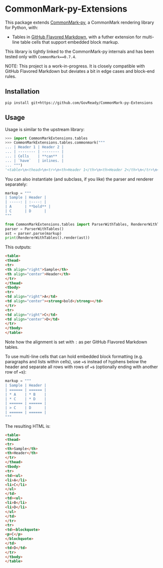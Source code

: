 CommonMark-py-Extensions
========================

This package extends [CommonMark-py](https://github.com/rtfd/CommonMark-py), a CommonMark rendering library for Python, with:

* Tables in [GitHub Flavored Markdown](https://github.github.com/gfm/#tables-extension-), with a futher extension for multi-line table cells that support
embedded block markup.

This library is tightly linked to the CommonMark-py internals and has been tested only with `CommonMark==0.7.4`.

NOTE: This project is a work-in-progress. It is closely compatible with GitHub Flavored Markdown but deviates a bit in edge cases and block-end rules.

Installation
------------

	pip install git+https://github.com/GovReady/CommonMark-py-Extensions

Usage
-----

Usage is similar to the upstream library:

```python
>>> import CommonMarkExtensions.tables
>>> CommonMarkExtensions.tables.commonmark("""
... | Header 1 | Header 2 |
... | -------- | -------- |
... | Cells    | **can**  |
... | `have`   | inlines. |
... """)
'<table>\n<thead>\n<tr>\n<th>Header 1</th>\n<th>Header 2</th>\n</tr>\n</thead>\n<tbody>\n<tr>\n<td>Cells</td>\n<td><strong>can</strong></td>\n</tr>\n<tr>\n<td><code>have</code></td>\n<td>inlines.</td>\n</tr>\n</tbody>\n</table>\n'
```

You can also instantiate (and subclass, if you like) the parser and renderer separately:

```python
markup = """
| Sample | Header |
| -----: | :----: |
| A      | **bold** |
| C      | D      |
"""

from CommonMarkExtensions.tables import ParserWithTables, RendererWithTables
parser = ParserWithTables()
ast = parser.parse(markup)
print(RendererWithTables().render(ast))
```

This outputs:

```html
<table>
<thead>
<tr>
<th align="right">Sample</th>
<th align="center">Header</th>
</tr>
</thead>
<tbody>
<tr>
<td align="right">A</td>
<td align="center"><strong>bold</strong></td>
</tr>
<tr>
<td align="right">C</td>
<td align="center">D</td>
</tr>
</tbody>
</table>
```

Note how the alignment is set with `:` as per GitHub Flavored Markdown tables.

To use multi-line cells that can hold embedded block formatting (e.g. paragraphs
and lists within cells), use `=`s instead of hyphens below the header and separate all rows with rows of `=`s (optionally ending with another row of `=`s):

```python
markup = """
| Sample | Header |
| ====== | ====== |
| * A    | * B    |
| * C    | * D    |
| ====== | ====== |
| > C    | D      |
| ====== | ====== |
"""
```

The resulting HTML is:

```html
<table>
<thead>
<tr>
<th>Sample</th>
<th>Header</th>
</tr>
</thead>
<tbody>
<tr>
<td><ul>
<li>A</li>
<li>C</li>
</ul>
</td>
<td><ul>
<li>B</li>
<li>D</li>
</ul>
</td>
</tr>
<tr>
<td><blockquote>
<p>C</p>
</blockquote>
</td>
<td>D</td>
</tr>
</tbody>
</table>
```